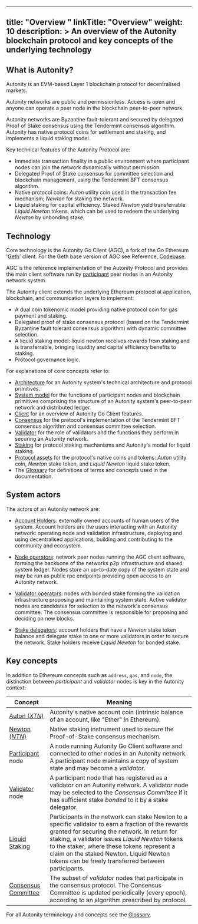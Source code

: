 
---
title: "Overview "
linkTitle: "Overview"
weight: 10
description: >
  An overview of the Autonity blockchain protocol and key concepts of the underlying technology
---

## What is Autonity?

Autonity is an EVM-based Layer 1 blockchain protocol for decentralised markets.

Autonity networks are public and permissionless. Access is open and anyone can operate a peer node in the blockchain peer-to-peer network.

Autonity networks are Byzantine fault-tolerant and secured by delegated Proof of Stake consensus using the Tendermint consensus algorithm. Autonity has native protocol coins for settlement and staking, and implements a liquid staking model.

Key technical features of the Autonity Protocol are:

- Immediate transaction finality in a public environment where participant nodes can join the network dynamically without permission.
- Delegated Proof of Stake consensus for committee selection and blockchain management, using the Tendermint BFT consensus algorithm.
- Native protocol coins: _Auton_ utility coin used in the transaction fee mechanism; _Newton_ for staking the network.
- Liquid staking for capital efficiency. Staked _Newton_ yield transferrable _Liquid Newton_ tokens, which can be used to redeem the underlying _Newton_ by unbonding stake.

## Technology

Core technology is the Autonity Go Client (AGC), a fork of the Go Ethereum '[Geth](https://geth.ethereum.org/)' client. For the Geth base version of AGC see Reference, [Codebase](/reference/codebase/).

AGC is the reference implementation of the Autonity Protocol and provides the main client software run by [participant](/glossary/#participant) peer nodes in an Autonity network system.

The Autonity client extends the underlying Ethereum protocol at application, blockchain, and communication layers to implement:

- A dual coin tokenomic model providing native protocol coin for gas payment and staking.
- Delegated proof of stake consensus protocol (based on the Tendermint Byzantine fault tolerant consensus algorithm) with dynamic committee selection.
- A liquid staking model: liquid newton receives rewards from staking and is transferrable, bringing liquidity and capital efficiency benefits to staking.
- Protocol governance logic.

For explanations of core concepts refer to:

- [Architecture](/concepts/) for an Autonity system's technical architecture and protocol primitives.
- [System model](/concepts/system-model/) for the functions of participant nodes and blockchain primitives comprising the structure of an Autonity system's peer-to-peer network and distributed ledger.
- [Client](/concepts/client/) for an overview of Autonity Go Client features.
- [Consensus](/concepts/consensus/) for the protocol's implementation of the Tendermint BFT consensus algorithm and consensus committee selection.
- [Validator](/concepts/validator) for the role of validators and the functions they perform in securing an Autonity network.
- [Staking](/concepts/staking/) for protocol staking mechanisms and Autonity's model for liquid staking.
- [Protocol assets](/concepts/protocol-assets/) for the protocol's native coins and tokens:  _Auton_ utility coin, _Newton_ stake token, and _Liquid Newton_ liquid stake token.
- The [Glossary](/glossary/#participant) for definitions of terms and concepts used in the documentation.

## System actors

The actors of an Autonity network are:

- [Account Holders](/account-holders/): externally owned accounts of human users of the system. Account holders are the users interacting with an Autonity network: operating node and validation infrastructure, deploying and using decentralised applications, building and contributing to the community and ecosystem.

- [Node operators](/node-operators/): network peer nodes running the AGC client software, forming the backbone of the networks p2p infrastructure and shared system ledger. Nodes store an up-to-date copy of the system state and may be run as public rpc endpoints providing open access to an Autonity network.

- [Validator operators](/validators/): nodes with bonded stake forming the validation infrastructure proposing and maintaining system state. Active validator nodes are candidates for selection to the network's consensus committee. The consensus committee is responsible for proposing and deciding on new blocks.

- [Stake delegators](/concepts/staking/): account holders that have a _Newton_ stake token balance and delegate stake to one or more validators in order to secure the network. Stake holders receive _Liquid Newton_ for bonded stake.


## Key concepts

In addition to Ethereum concepts such as `address`, `gas`, and `node`, the distinction between _participant_ and _validator_ nodes is key in the Autonity context:

| **Concept** | **Meaning** |
| --------- | --------- |
| [Auton (_XTN_)](/concepts/protocol-assets/auton/) | Autonity's native account coin (intrinsic balance of an account, like "Ether" in Ethereum). |
| [Newton (_NTN_)](/concepts/protocol-assets/newton/) | Native staking instrument used to secure the Proof-of-Stake consensus mechanism. |
| [Participant ](/concepts/system-model/#participants) node | A node running Autonity Go Client software and connected to other nodes in an Autonity network. A participant node maintains a copy of system state and may become a _validator_. |
| [Validator](/concepts/validator/) node | A participant node that has registered as a validator on an Autonity network. A validator node may be selected to the _Consensus Committee_ if it has sufficient stake _bonded_ to it by a stake delegator. |
| [Liquid Staking](/concepts/staking/) | Participants in the network can stake Newton to a specific validator to earn a fraction of the rewards granted for securing the network.  In return for staking, a validator issues _Liquid Newton_ tokens to the staker, where these tokens represent a claim on the staked Newton.  Liquid Newton tokens can be freely transferred between participants. |
| [Consensus Committee](/concepts/consensus/committee/) | The subset of _validator_ nodes that participate in the consensus protocol. The Consensus Committee is updated periodically (every epoch), according to an algorithm prescribed by protocol. |

For all Autonity terminology and concepts see the [Glossary](/glossary/).
